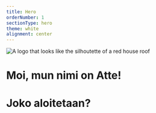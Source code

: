 ```yaml
---
title: Hero
orderNumber: 1
sectionType: hero
theme: white
alignment: center
---
```

![A logo that looks like the silhoutette of a red house roof](/img/punainentupalogo.svg)

# Moi, mun nimi on Atte!

# Joko aloitetaan?
